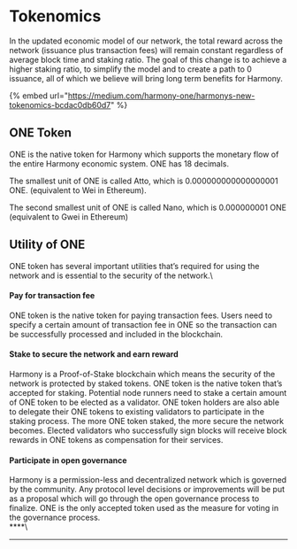 # Tokenomics

In the updated economic model of our network, the total reward across the network (issuance plus transaction fees) will remain constant regardless of average block time and staking ratio. The goal of this change is to achieve a higher staking ratio, to simplify the model and to create a path to 0 issuance, all of which we believe will bring long term benefits for Harmony.

{% embed url="https://medium.com/harmony-one/harmonys-new-tokenomics-bcdac0db60d7" %}

## **ONE Token**

ONE is the native token for Harmony which supports the monetary flow of the entire Harmony economic system. ONE has 18 decimals.

The smallest unit of ONE is called Atto, which is 0.000000000000000001 ONE. (equivalent to Wei in Ethereum).

The second smallest unit of ONE is called Nano, which is 0.000000001 ONE (equivalent to Gwei in Ethereum)

## **Utility of ONE**

ONE token has several important utilities that’s required for using the network and is essential to the security of the network.\


#### Pay for transaction fee

ONE token is the native token for paying transaction fees. Users need to specify a certain amount of transaction fee in ONE so the transaction can be successfully processed and included in the blockchain.

#### Stake to secure the network and earn reward

Harmony is a Proof-of-Stake blockchain which means the security of the network is protected by staked tokens. ONE token is the native token that’s accepted for staking. Potential node runners need to stake a certain amount of ONE token to be elected as a validator. ONE token holders are also able to delegate their ONE tokens to existing validators to participate in the staking process. The more ONE token staked, the more secure the network becomes. Elected validators who successfully sign blocks will receive block rewards in ONE tokens as compensation for their services.

#### Participate in open governance

Harmony is a permission-less and decentralized network which is governed by the community. Any protocol level decisions or improvements will be put as a proposal which will go through the open governance process to finalize. ONE is the only accepted token used as the measure for voting in the governance process.\
****\
****
